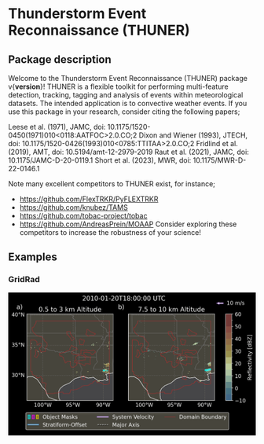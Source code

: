 # Thunderstorm Event Reconnaissance (THUNER)

## Package description
Welcome to the Thunderstorm Event Reconnaissance (THUNER) package v{__version__}!
THUNER is a flexible toolkit for performing multi-feature detection, tracking, tagging
and analysis of events within meteorological datasets. The intended application is to
convective weather events. If you use this package in your research, consider citing 
the following papers;

Leese et al. (1971), JAMC, doi: 10.1175/1520-0450(1971)010<0118:AATFOC>2.0.CO;2
Dixon and Wiener (1993), JTECH, doi: 10.1175/1520-0426(1993)010<0785:TTITAA>2.0.CO;2
Fridlind et al. (2019), AMT, doi: 10.5194/amt-12-2979-2019
Raut et al. (2021), JAMC, doi: 10.1175/JAMC-D-20-0119.1
Short et al. (2023), MWR, doi: 10.1175/MWR-D-22-0146.1

Note many excellent competitors to THUNER exist, for instance;
- https://github.com/FlexTRKR/PyFLEXTRKR
- https://github.com/knubez/TAMS
- https://github.com/tobac-project/tobac
- https://github.com/AndreasPrein/MOAAP
Consider exploring these competitors to increase the robustness of your science!

## Examples

### GridRad
![GridRad Demo](./gallery/mcs_gridrad_20100120.gif)